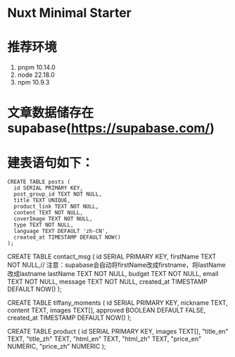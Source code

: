 # Nuxt Minimal Starter

# 推荐环境
1. pnpm 10.14.0
2. node 22.18.0
3. npm 10.9.3

# 文章数据储存在supabase(https://supabase.com/)
# 建表语句如下：
```
CREATE TABLE posts (
  id SERIAL PRIMARY KEY,
  post_group_id TEXT NOT NULL,
  title TEXT UNIQUE,
  product_link TEXT NOT NULL,
  content TEXT NOT NULL,
  coverImage TEXT NOT NULL,
  type TEXT NOT NULL,
  language TEXT DEFAULT 'zh-CN',
  created_at TIMESTAMP DEFAULT NOW()
);
```

CREATE TABLE contact_msg (
 id SERIAL PRIMARY KEY,
 firstName TEXT NOT NULL,// 注意：supabase会自动将firstName改成firstname，将lastName改成lastname
 lastName TEXT NOT NULL,
 budget TEXT NOT NULL,
 email TEXT NOT NULL,
 message TEXT NOT NULL,
 created_at TIMESTAMP DEFAULT NOW()
);

CREATE TABLE tiffany_moments (
 id SERIAL PRIMARY KEY,
 nickname TEXT,
 content TEXT,
 images TEXT[],
 approved BOOLEAN DEFAULT FALSE,
 created_at TIMESTAMP DEFAULT NOW()
);

CREATE TABLE product (
 id SERIAL PRIMARY KEY,
 images TEXT[],
 "title_en" TEXT,
 "title_zh" TEXT,
 "html_en" TEXT,
 "html_zh" TEXT,
 "price_en" NUMERIC,
 "price_zh" NUMERIC
);
